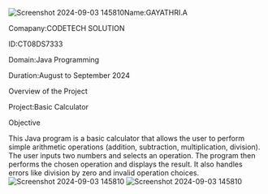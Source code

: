 ![Screenshot 2024-09-03 145810](https://github.com/user-attachments/assets/2dce6b5b-ac76-4f66-bfa2-7fc8e11ee2f5)Name:GAYATHRI.A

Comapany:CODETECH SOLUTION

ID:CT08DS7333

Domain:Java Programming

Duration:August to September 2024

Overview of the Project

Project:Basic Calculator

Objective

This Java program is a basic calculator that allows the user to perform simple arithmetic operations (addition, subtraction, multiplication, division). The user inputs two numbers and selects an operation. The program then performs the chosen operation and displays the result. It also handles errors like division by zero and invalid operation choices.
![Screenshot 2024-09-03 145810](https://github.com/user-attachments/assets/53f4b736-3300-48df-9225-4390efa2bf0f)
![Screenshot 2024-09-03 145810](https://github.com/user-attachments/assets/2962a474-7027-4aff-bc15-4b8a673e5c1a)
